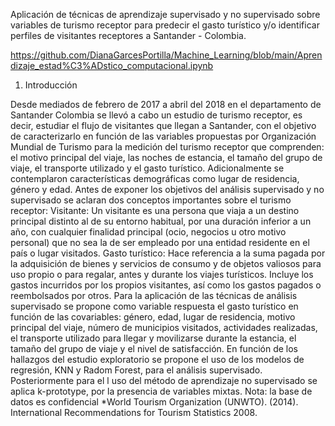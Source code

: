 Aplicación de técnicas de aprendizaje supervisado y no supervisado sobre variables de turismo receptor para predecir el gasto turístico y/o 
identificar perfiles de visitantes receptores a Santander - Colombia.

https://github.com/DianaGarcesPortilla/Machine_Learning/blob/main/Aprendizaje_estad%C3%ADstico_computacional.ipynb

1. Introducción
   
Desde mediados de febrero de 2017 a abril del 2018 en el departamento de Santander Colombia se llevó a cabo un estudio de turismo receptor, es decir, estudiar el flujo de visitantes que llegan a Santander, con el objetivo de caracterizarlo en función de las variables propuestas por Organización Mundial de Turismo para la medición del turismo receptor que comprenden: el motivo principal del viaje, las noches de estancia, el tamaño del grupo de viaje, el transporte utilizado y el gasto turístico. Adicionalmente se contemplaron características demográficas como lugar de residencia, género y edad.
Antes de exponer los objetivos del análisis supervisado y no supervisado se aclaran dos conceptos importantes sobre el turismo receptor:
Visitante: Un visitante es una persona que viaja a un destino principal distinto al de su entorno habitual, por una duración inferior a un año, con cualquier finalidad principal (ocio, negocios u otro motivo personal) que no sea la de ser empleado por una entidad residente en el país o lugar visitados.
Gasto turístico: Hace referencia a la suma pagada por la adquisición de bienes y servicios de consumo y de objetos valiosos para uso propio o para regalar, antes y durante los viajes turísticos. Incluye los gastos incurridos por los propios visitantes, así como los gastos pagados o reembolsados por otros.
Para la aplicación de las técnicas de análisis supervisado se propone como variable respuesta el gasto turístico en función de las covariables: género, edad, lugar de residencia, motivo principal del viaje, número de municipios visitados, actividades realizadas, el transporte utilizado para llegar y movilizarse durante la estancia, el tamaño del grupo de viaje y el nivel de satisfacción.
En función de los hallazgos del estudio exploratorio se propone el uso de los modelos de regresión, KNN y Radom Forest, para el análisis supervisado.
Posteriormente para el l uso del método de aprendizaje no supervisado se aplica k-prototype, por la presencia de variables mixtas.
Nota: la base de datos es confidencial
*World Tourism Organization (UNWTO). (2014). International Recommendations for Tourism Statistics 2008.




